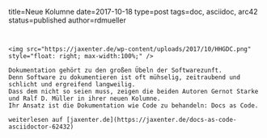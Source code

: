 title=Neue Kolumne
date=2017-10-18
type=post
tags=doc, asciidoc, arc42
status=published
author=rdmueller
~~~~~~


<img src="https://jaxenter.de/wp-content/uploads/2017/10/HHGDC.png" style="float: right; max-width:100%;" />

Dokumentation gehört zu den großen Übeln der Softwarezunft.
Denn Software zu dokumentieren ist oft mühselig, zeitraubend und schlicht und ergreifend langweilig.
Dass dem nicht so seien muss, zeigen die beiden Autoren Gernot Starke und Ralf D. Müller in ihrer neuen Kolumne.
Ihr Ansatz ist die Dokumentation wie Code zu behandeln: Docs as Code.

weiterlesen auf [jaxenter.de](https://jaxenter.de/docs-as-code-asciidoctor-62432)
